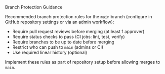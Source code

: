 Branch Protection Guidance

Recommended branch protection rules for the `main` branch (configure in GitHub repository settings or via an admin workflow):

- Require pull request reviews before merging (at least 1 approver)
- Require status checks to pass (CI jobs: lint, test, verify)
- Require branches to be up to date before merging
- Restrict who can push to `main` (admins or CI)
- Use required linear history (optional)

Implement these rules as part of repository setup before allowing merges to `main`.
